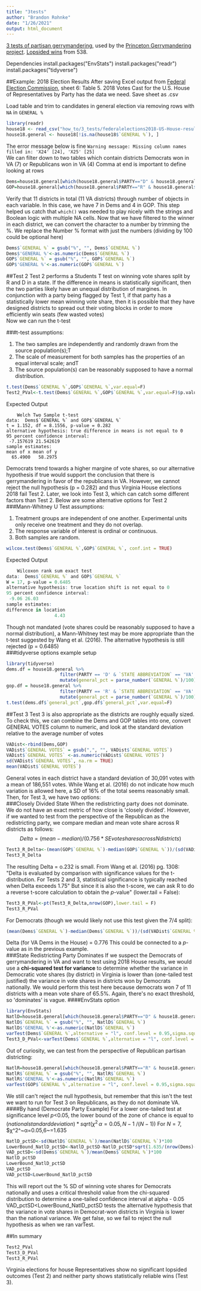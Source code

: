 ```yaml
---
title: "3tests"
author: "Brandon Rohnke"
date: "1/26/2021"
output: html_document
---
```

[3 tests of partisan gerrymandering](http://www.stanfordlawreview.org/wp-content/uploads/sites/3/2016/06/3_-_Wang_-_Stan._L._Rev.pdf), used by the [Princeton Gerrymandering project](https://gerrymander.princeton.edu/tests). [Lopsided wins](https://projects.fivethirtyeight.com/partisan-gerrymandering-north-carolina/) from 538.

Dependencies
install.packages("EnvStats")
install.packages("readr")
install.packages("tidyverse")

##Example: 2018 Election Results
After saving Excel output from [Federal Election Commission](https://www.fec.gov/introduction-campaign-finance/election-and-voting-information/federal-elections-2018/), sheet 6: Table 5.  2018 Votes Cast for the U.S. House of Representatives by Party has the data we need. Save sheet as .csv
<!--Future work: look into ways to streamline this?-->  
Load table and trim to candidates in general election via removing rows with `NA` in `GENERAL %`
```r
library(readr)
house18 <- read_csv("how_to/3_tests/federalelections2018-US-House-results-by-state.csv")
house18.general <- house18[!is.na(house18$`GENERAL %`), ]
```  
The error message below is fine
`Warning message:
Missing column names filled in: 'X24' [24], 'X25' [25]
`  
We can filter down to two tables which contain districts Democrats won in VA (7) or Republicans won in VA (4)
Comma at end is important to define looking at rows
```r
Dems=house18.general[which(house18.general$PARTY=="D" & house18.general$`GE WINNER INDICATOR`=="W" & house18.general$`STATE ABBREVIATION`=="VA"),]
GOP=house18.general[which(house18.general$PARTY=="R" & house18.general$`GE WINNER INDICATOR`=="W" & house18.general$`STATE ABBREVIATION`=="VA"),]
```  
Verify that 11 districts in total (11 VA districts) through number of objects in each variable. In this case, we have 7 in Dems and 4 in GOP. This step helped us catch that `which()` was needed to play nicely with the strings and Boolean logic with multiple NA cells. Now that we have filtered to the winner in each district, we can convert the character to a number by trimming the %. We replace the Number % format with just the numbers (dividing by 100 could be optional here)
```r
Dems$`GENERAL %` = gsub("%", "", Dems$`GENERAL %`)
Dems$'GENERAL %'<-as.numeric(Dems$`GENERAL %`)
GOP$`GENERAL %` = gsub("%", "", GOP$`GENERAL %`)
GOP$'GENERAL %'<-as.numeric(GOP$`GENERAL %`)
```  
##Test 2
Test 2 performs a Students T test on winning vote shares split by R and D in a state. If the difference in means is statistically significant, then the two parties likely have an unequal distribution of margines. In conjunction with a party being flagged by Test 1, if that party has a statistically lower mean winning vote share, then it is possible that they have designed districts to spread out their voting blocks in order to more efficiently win seats (few wasted votes)  
Now we can run the t-test
<!--Look into whether we are running the correct T-test for our variables - we should assume populations of heterogenous variance-->
###t-test assumptions:
1. The two samples are independently and randomly drawn from the source population(s);T
2. The scale of measurement for both samples has the properties of an equal interval scale; andT
3. The source population(s) can be reasonably supposed to have a normal distribution.
```r
t.test(Dems$`GENERAL %`,GOP$`GENERAL %`,var.equal=F)
Test2_PVal<-t.test(Dems$`GENERAL %`,GOP$`GENERAL %`,var.equal=F)$p.value
```
Expected Output
```
	Welch Two Sample t-test
data:  Dems$`GENERAL %` and GOP$`GENERAL %`
t = 1.152, df = 8.1556, p-value = 0.282
alternative hypothesis: true difference in means is not equal to 0
95 percent confidence interval:
 -7.157619 21.542619
sample estimates:
mean of x mean of y 
  65.4900   58.2975 
```
Democrats trend towards a higher margine of vote shares, so our alternative hypothesis if true would support the conclusion that there is gerrymandering in favor of the republicans in VA. However, we cannot reject the null hypothesis (p = 0.282) and thus Virginia House elections 2018 fail Test 2. Later, we look into Test 3, which can catch some different factors than Test 2. Below are some alternative options for Test 2  
###Mann-Whitney U Test assumptions:
1. Treatment groups are independent of one another. Experimental units only receive one treatment and they do not overlap.
2. The response variable of interest is ordinal or continuous.
3. Both samples are random.
```r
wilcox.test(Dems$`GENERAL %`,GOP$`GENERAL %`, conf.int = TRUE)
```
Expected Output
```r
	Wilcoxon rank sum exact test
data:  Dems$`GENERAL %` and GOP$`GENERAL %`
W = 17, p-value = 0.6485
alternative hypothesis: true location shift is not equal to 0
95 percent confidence interval:
 -9.06 26.03
sample estimates:
difference in location 
                  4.43 
```
Though not mandated (vote shares could be reasonably supposed to have a normal distribution), a Mann-Whitney test may be more appropriate than the t-test suggested by Wang et al. (2016). The alternative hypothesis is still rejected (p = 0.6485)  
###tidyverse options example setup
```r
library(tidyverse)
dems.df = house18.general %>% 
					filter(PARTY == 'D' & `STATE ABBREVIATION` == 'VA' & `GE WINNER INDICATOR` == 'W') %>%
					mutate(general_pct = parse_number(`GENERAL %`)/100)
gop.df = house18.general %>% 
					filter(PARTY == 'R' & `STATE ABBREVIATION` == 'VA' & `GE WINNER INDICATOR` == 'W') %>%
					mutate(general_pct = parse_number(`GENERAL %`)/100)
t.test(dems.df$`general_pct`,gop.df$`general_pct`,var.equal=F)
```  
##Test 3
Test 3 is also appropriate as the districts are roughly equally sized. To check this, we can combine the Dems and GOP tables into one, convert GENERAL VOTES column to numeric, and look at the standard deviation relative to the average number of votes  
```r
VADist<-rbind(Dems,GOP)
VADist$`GENERAL VOTES` = gsub(",", "", VADist$`GENERAL VOTES`)
VADist$`GENERAL VOTES` <-as.numeric(VADist$`GENERAL VOTES`)
sd(VADist$`GENERAL VOTES`, na.rm = TRUE)
mean(VADist$`GENERAL VOTES`)
```  
General votes in each district have a standard deviation of 30,091 votes with a mean of 186,551 votes. While Wang et al. (2016) do not indicate how much variation is allowed here, a SD of 16% of the total seems reasonably small. Then, for Test 3, we have two options:  
###Closely Divided State
When the redistricting party does not dominate. We do not have an exact metric of how close is 'closely divided'. However, if we wanted to test from the perspective of the Republican as the redistricting party, we compare median and mean vote share across R districts as follows:
$$Delta = (mean - median)/(0.756*SE vote shares across N districts)$$
```r
Test3_R_Delta<-(mean(GOP$`GENERAL %`)-median(GOP$`GENERAL %`))/(sd(VADist$`GENERAL %`)/sqrt(nrow(VADist)))
Test3_R_Delta
```  
The resulting Delta = o.232 is small. From Wang et al. (2016) pg. 1308:
"Delta is evaluated by comparison with significance values for the t-distribution. For Tests 2 and 3, statistical significance is typically reached when Delta exceeds 1.75"
But since it is also the t-score, we can ask R to do a reverse t-score calculation to obtain the *p*-value" (lower.tail = False):
```r
Test3_R_PVal<-pt(Test3_R_Delta,nrow(GOP),lower.tail = F)
Test3_R_PVal
```  
For Democrats (though we would likely not use this test given the 7/4 split):
```r
(mean(Dems$`GENERAL %`)-median(Dems$`GENERAL %`))/(sd(VADist$`GENERAL %`)/sqrt(nrow(VADist)))
```
Delta (for VA Dems in the House) = 0.776
This could be connected to a *p*-value as in the previous example.  
###State Redistricting Party Dominates
If we suspect the Democrats of gerrymandering in VA and want to test using 2018 House results, we would use a **chi-squared test for variance** to determine whether the variance in Democratic vote shares (by district) in Virginia is lower than (one-tailed test justified) the variance in vote shares in districts won by Democrats nationally. We would perform this test here because democrats won 7 of 11 districts with a mean vote share of 65.5%. Again, there's no exact threshold, so 'dominates' is vague. 
####EnvStats option
<!SD is the square root of the variance>
```r
library(EnvStats)
NatlD=house18.general[which(house18.general$PARTY=="D" & house18.general$`GE WINNER INDICATOR`=="W"),]
NatlD$`GENERAL %` = gsub("%", "", NatlD$`GENERAL %`)
NatlD$'GENERAL %'<-as.numeric(NatlD$`GENERAL %`)
varTest(Dems$`GENERAL %`,alternative = "l", conf.level = 0.95,sigma.squared = var(NatlD$`GENERAL %`))
Test3_D_PVal<-varTest(Dems$`GENERAL %`,alternative = "l", conf.level = 0.95,sigma.squared = var(NatlD$`GENERAL %`))$p.value
```
Out of curiosity, we can test from the perspective of Republican partisan districting:
```r
NatlR=house18.general[which(house18.general$PARTY=="R" & house18.general$`GE WINNER INDICATOR`=="W"),]
NatlR$`GENERAL %` = gsub("%", "", NatlR$`GENERAL %`)
NatlR$'GENERAL %'<-as.numeric(NatlR$`GENERAL %`)
varTest(GOP$`GENERAL %`,alternative = "l", conf.level = 0.95,sigma.squared = var(NatlR$`GENERAL %`))
```
We still can't reject the null hypothesis, but remember that this isn't the test we want to run for Test 3 on Republicans, as they do not dominate VA.  
####By hand (Democrate Party Example)
For a lower one-tailed test at significance level *p*<0.05, the lower bound of the zone of chance is equal to $(national standard deviation)*sqrt(χ^2^~α=0.05,N-1~/(N-1))$
For $N=7$, $χ^2^~α=0.05,6~=1.635
```r
NatlD_pctSD<-sd(NatlD$`GENERAL %`)/mean(NatlD$`GENERAL %`)*100
LowerBound_NatlD_pctSD<-NatlD_pctSD-NatlD_pctSD*sqrt(1.635/(nrow(Dems)-1))
VAD_pctSD<-sd(Dems$`GENERAL %`)/mean(Dems$`GENERAL %`)*100
NatlD_pctSD
LowerBound_NatlD_pctSD
VAD_pctSD
VAD_pctSD<LowerBound_NatlD_pctSD
```
This will report out the % SD of winning vote shares for Democrats nationally and uses a critical threshold value from the chi-squared distribution to determine a one-tailed confidence interval at alpha - 0.05
VAD_pctSD<LowerBound_NatlD_pctSD tests the alternative hypothesis that the variance in vote shares in Democrat-won districts in Virginia is lower than the national variance.
We get false, so we fail to reject the null hypothesis as when we ran varTest.  

##In summary
```r
Test2_PVal
Test3_D_PVal
Test3_R_PVal
```
Virginia elections for house Representatives show no significant lopsided outcomes (Test 2) and neither party shows statistically reliable wins (Test 3).